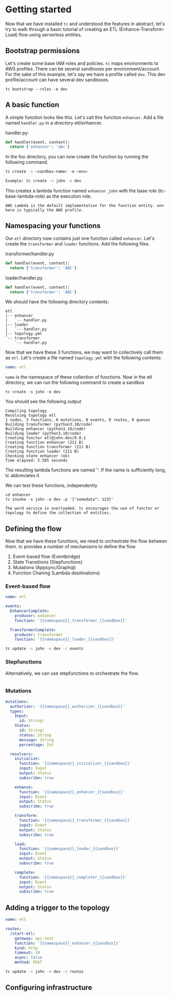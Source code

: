 # Getting started

<!-- toc -->

Now that we have installed `tc` and understood the features in abstract, let's try to walk through a basic tutorial of creating an ETL (Enhance-Transform-Load) flow using serverless entities.

## Bootstrap permissions

Let's create some base IAM roles and policies. `tc` maps environments to AWS profiles. There can be several sandboxes per environment/account. For the sake of this example, let's say we have a profile called `dev`. This dev profile/account can have several dev sandboxes.

```
tc bootstrap --roles -e dev
```

## A basic function

A simple function looks like this. Let's call this function `enhancer`. Add a file named `handler.py` in a directory etl/enhancer.

handler.py:

```python
def handler(event, context):
  return {'enhancer': 'abc'}
```

In the foo directory, you can now create the function by running the following command.

```sh
tc create -s <sandbox-name> -e <env>

Example: tc create -s john -e dev
```

This creates a lambda function named `enhancer_john` with the base role (tc-base-lambda-role) as the execution role.


```admonish. info
AWS Lambda is the default implementation for the function entity. env here is typically the AWS profile.
```

## Namespacing your functions

Our `etl` directory now contains just one function called `enhancer`. Let's create the `transformer` and `loader` functions. Add the following files.

transformer/handler.py

```python
def handler(event, context):
  return {'transformer': 'ABC'}

```

loader/handler.py

```python
def handler(event, context):
  return {'transformer': 'ABC'}

```
We should have the following directory contents:

```
etl
|-- enhancer
|   `-- handler.py
|-- loader
|   `-- handler.py
|-- topology.yml
`-- transformer
    `-- handler.py
```

Now that we have these 3 functions, we may want to collectively call them as `etl`. Let's create a file named `topology.yml` with the following contents:

```yaml
name: etl
```

`name` is the namespace of these collection of functions.
Now in the etl directory, we can run the following command to create a sandbox

```
tc create -s john -e dev
```
You should see the following output

```
Compiling topology
Resolving topology etl
1 nodes, 3 functions, 0 mutations, 0 events, 0 routes, 0 queues
Building transformer (python3.10/code)
Building enhancer (python3.10/code)
Building loader (python3.10/code)
Creating functor etl@john.dev/0.0.1
Creating function enhancer (211 B)
Creating function transformer (211 B)
Creating function loader (211 B)
Checking state enhancer (ok)
Time elapsed: 5.585 seconds
```

The resulting lambda functions are named '<namespace>_<function-name>_<sandbox>'. If the name is sufficiently long, tc abbreviates it

We can test these functions, independently

```
cd enhancer
tc invoke -s john -e dev -p '{"somedata": 123}'
```

```admonish info
The word service is overloaded. tc encourages the use of functor or topology to define the collection of entities.
```

## Defining the flow

Now that we have these functions, we need to orchestrate the flow between them. tc provides a number of mechanisms to define the flow

1. Event-based flow (Eventbridge)
2. State Transitions (Stepfunctions)
3. Mutations (Appsync/Graphql)
4. Function Chaning (Lambda desitinations)

### Event-based flow

```yaml
name: etl

events:
  EnhancerComplete:
    producer: enhancer
    function: '{{namespace}}_transformer_{{sandbox}}'

  TransformerComplete:
    producer: transformer
    function: '{{namespace}}_loader_{{sandbox}}'
```

```sh
tc update -s john -e dev -c events
```

### Stepfunctions

Alternatively, we can use stepfunctions to orchestrate the flow.

```yaml

```


### Mutations

```yaml
mutations:
  authorizer: '{{namespace}}_authorizer_{{sandbox}}'
  types:
    Input:
      id: String!
    Status:
      id: String!
      status: String
      message: String
      percentage: Int

  resolvers:
    initialize:
      function: '{{namespace}}_initializer_{{sandbox}}'
      input: Input
      output: Status
      subscribe: true

    enhance:
      function: '{{namespace}}_enhancer_{{sandbox}}'
      input: Event
      output: Status
      subscribe: true

    transform:
      function: '{{namespace}}_transformer_{{sandbox}}'
      input: Event
      output: Status
      subscribe: true

    load:
      function: '{{namespace}}_loader_{{sandbox}}'
      input: Event
      output: Status
      subscribe: true

    complete:
      function: '{{namespace}}_completer_{{sandbox}}'
      input: Event
      output: Status
      subscribe: true
```

## Adding a trigger to the topology

```yaml
name: etl

routes:
  /start-etl:
    gateway: api-test
    function: '{{namespace}}_enhancer_{{sandbox}}'
    kind: http
    timeout: 10
    async: false
    method: POST
```

```sh
tc update -s john -e dev -c routes
```

## Configuring infrastructure
